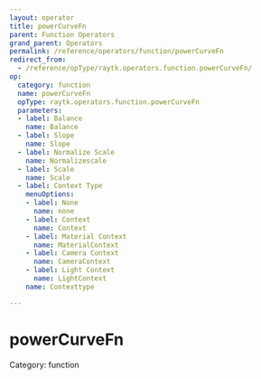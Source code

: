 ```yaml
---
layout: operator
title: powerCurveFn
parent: Function Operators
grand_parent: Operators
permalink: /reference/operators/function/powerCurveFn
redirect_from:
  - /reference/opType/raytk.operators.function.powerCurveFn/
op:
  category: function
  name: powerCurveFn
  opType: raytk.operators.function.powerCurveFn
  parameters:
  - label: Balance
    name: Balance
  - label: Slope
    name: Slope
  - label: Normalize Scale
    name: Normalizescale
  - label: Scale
    name: Scale
  - label: Context Type
    menuOptions:
    - label: None
      name: none
    - label: Context
      name: Context
    - label: Material Context
      name: MaterialContext
    - label: Camera Context
      name: CameraContext
    - label: Light Context
      name: LightContext
    name: Contexttype

---
```


# powerCurveFn

Category: function

